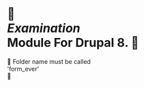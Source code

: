 # 👹 <em><br>Examination</br></em> Module For Drupal 8. 👹

🛑 Folder name must be called <br>'form_ever'</br> 🛑
